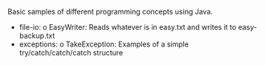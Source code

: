 Basic samples of different programming concepts using Java.

- file-io:
    o EasyWriter: Reads whatever is in easy.txt and writes it to easy-backup.txt
- exceptions:
    o TakeException: Examples of a simple try/catch/catch/catch structure
